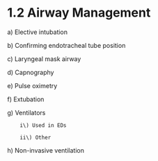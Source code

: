# 1.2 Airway Management

a\) Elective intubation

b\)  Confirming endotracheal tube position

c\)  Laryngeal mask airway

d\)  Capnography

e\)  Pulse oximetry

f\)  Extubation

g\) Ventilators

        i\) Used in EDs

        ii\) Other

h\) Non-invasive ventilation  






